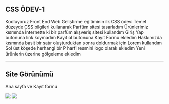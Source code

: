 ## CSS ÖDEV-1
Kodluyoruz Front End Web Geliştirme eğitiminin ilk CSS ödevi
Temel düzeyde CSS bilgileri kullanarak Parfüm sitesi tasarladım
Ürünlerimiz kısmında İnternette ki bir parfüm alışveriş sitesi kullandım
Giriş Yap butonuna link koymadım 
Kayıt ol butonuna Kayıt Formu ekledim
Hakkımızda kısmında basit bir satır oluşturduktan sonra doldurmak için Lorem kullandım
Sol üst köşede herhangi bir P harfi resmini logo olarak ekledim
Yeni ürünlerin üzerine gölgeleme ekledim 

------------

## Site Görünümü

Ana sayfa ve Kayıt formu

<img src=EkranAlıntısı.JPG>
<img src=EkranAlıntısı-2-2.jpg>